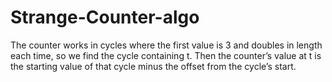 # Strange-Counter-algo
The counter works in cycles where the first value is 3 and doubles in length each time, so we find the cycle containing t. Then the counter’s value at t is the starting value of that cycle minus the offset from the cycle’s start.
